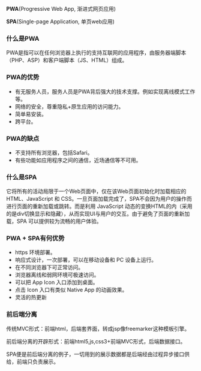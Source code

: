<p><b>PWA</b>(Progressive Web App, 渐进式网页应用)</p>
<p><b>SPA</b>(Single-page Application, 单页web应用)</p>
<h3>什么是PWA</h3>
<p>PWA是指可以在任何浏览器上执行的支持互联网的应用程序，由服务器端脚本（PHP、ASP）和客户端脚本（JS、HTML）组成。</p>
<h3>PWA的优势</h3>
<ul>
	<li>有无服务人员，服务人员是PWA背后强大的技术支撑。例如实现离线模式工作等。</li>
	<li>网络的安全，尊重隐私+原生应用的访问能力。</li>
	<li>简单易安装。</li>
	<li>跨平台。</li>
</ul>
<h3>PWA的缺点</h3>
<ul>
	<li>不支持所有浏览器，包括Safari。</li>
	<li>有些功能如应用程序之间的通信，近场通信等不可用。</li>
</ul>
<h3>什么是SPA</h3>
<p>它将所有的活动局限于一个Web页面中，仅在该Web页面初始化时加载相应的HTML、JavaScript 和 CSS。一旦页面加载完成了，SPA不会因为用户的操作而进行页面的重新加载或跳转。而是利用 JavaScript 动态的变换HTML的内（采用的是div切换显示和隐藏），从而实现UI与用户的交互。由于避免了页面的重新加载，SPA 可以提供较为流畅的用户体验。</p>
<h3>PWA + SPA有何优势</h3>
<ul>
	<li>https 环境部署。</li>
	<li>响应式设计，一次部署，可以在移动设备和 PC 设备上运行。</li>
	<li>在不同浏览器下可正常访问。</li>
	<li>浏览器离线和弱网环境可极速访问。</li>
	<li>可以把 App Icon 入口添加到桌面。</li>
	<li>点击 Icon 入口有类似 Native App 的动画效果。</li>
	<li>灵活的热更新</li>
</ul>
<h3>前后端分离</h3>
<p>传统MVC形式：前端html，后端套界面，转成jsp像freemarker这种模板引擎。</p>
<p>前后端分离的开辟形式：前端html5,js,css3+前端MVC形式，后端数据接口。</p>
<p>SPA便是前后端分离的例子，一切用到的展示数据都是后端经由过程异步接口供给，前端只负责展示。</p>